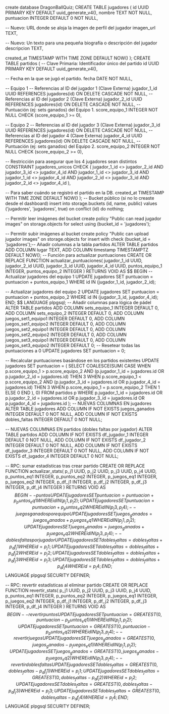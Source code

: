 create database DragonBallQuiz;
CREATE TABLE jugadores (
  id UUID PRIMARY KEY DEFAULT uuid_generate_v4(), 
  nombre TEXT NOT NULL, 
  puntuacion INTEGER DEFAULT 0 NOT NULL, 
  
  -- Nuevo: URL donde se aloja la imagen de perfil del jugador
  imagen_url TEXT,
  
  -- Nuevo: Un texto para una pequeña biografía o descripción del jugador
  descripcion TEXT,
  
  created_at TIMESTAMP WITH TIME ZONE DEFAULT NOW()
);
CREATE TABLE partidos (
  -- Clave Primaria: Identificador único del partido
  id UUID PRIMARY KEY DEFAULT uuid_generate_v4(), 
  
  -- Fecha en la que se jugó el partido.
  fecha DATE NOT NULL,
  
  -- Equipo 1
  -- Referencias al ID del jugador 1 (Clave Externa)
  jugador_1_id UUID REFERENCES jugadores(id) ON DELETE CASCADE NOT NULL, 
  -- Referencias al ID del jugador 2 (Clave Externa)
  jugador_2_id UUID REFERENCES jugadores(id) ON DELETE CASCADE NOT NULL, 
  -- Puntuación (ej: sets ganados) del Equipo 1.
  score_equipo_1 INTEGER NOT NULL CHECK (score_equipo_1 >= 0),
  
  -- Equipo 2
  -- Referencias al ID del jugador 3 (Clave Externa)
  jugador_3_id UUID REFERENCES jugadores(id) ON DELETE CASCADE NOT NULL, 
  -- Referencias al ID del jugador 4 (Clave Externa)
  jugador_4_id UUID REFERENCES jugadores(id) ON DELETE CASCADE NOT NULL, 
  -- Puntuación (ej: sets ganados) del Equipo 2.
  score_equipo_2 INTEGER NOT NULL CHECK (score_equipo_2 >= 0),
  
  -- Restricción para asegurar que los 4 jugadores sean distintos
  CONSTRAINT jugadores_unicos CHECK (
    jugador_1_id <> jugador_2_id AND
    jugador_3_id <> jugador_4_id AND
    jugador_1_id <> jugador_3_id AND
    jugador_1_id <> jugador_4_id AND
    jugador_2_id <> jugador_3_id AND
    jugador_2_id <> jugador_4_id 
  ),
  
  -- Para saber cuándo se registró el partido en la DB.
  created_at TIMESTAMP WITH TIME ZONE DEFAULT NOW()
);
-- Bucket público (si no lo creaste desde el dashboard)
insert into storage.buckets (id, name, public) values ('jugadores', 'jugadores', true)
on conflict (id) do nothing;

-- Permitir leer imágenes del bucket
create policy "Public can read jugador images"
on storage.objects for select
using (bucket_id = 'jugadores');

-- Permitir subir imágenes al bucket
create policy "Public can upload jugador images"
on storage.objects for insert
with check (bucket_id = 'jugadores');-- Añadir columnas a la tabla partidos
ALTER TABLE partidos 
ADD COLUMN lugar TEXT,
ADD COLUMN timestamp TIMESTAMPTZ DEFAULT NOW();
-- Función para actualizar puntuaciones
CREATE OR REPLACE FUNCTION actualizar_puntuaciones(
  jugador_1_id UUID,
  jugador_2_id UUID,
  jugador_3_id UUID,
  jugador_4_id UUID,
  puntos_equipo_1 INTEGER,
  puntos_equipo_2 INTEGER
)
RETURNS VOID AS $$
BEGIN
  -- Actualizar jugadores del equipo 1
  UPDATE jugadores 
  SET puntuacion = puntuacion + puntos_equipo_1 
  WHERE id IN (jugador_1_id, jugador_2_id);
  
  -- Actualizar jugadores del equipo 2
  UPDATE jugadores 
  SET puntuacion = puntuacion + puntos_equipo_2 
  WHERE id IN (jugador_3_id, jugador_4_id);
END;
$$ LANGUAGE plpgsql;
-- Añadir columnas para lógica de pádel
ALTER TABLE partidos 
ADD COLUMN sets_equipo_1 INTEGER DEFAULT 0,
ADD COLUMN sets_equipo_2 INTEGER DEFAULT 0,
ADD COLUMN juegos_set1_equipo1 INTEGER DEFAULT 0,
ADD COLUMN juegos_set1_equipo2 INTEGER DEFAULT 0,
ADD COLUMN juegos_set2_equipo1 INTEGER DEFAULT 0,
ADD COLUMN juegos_set2_equipo2 INTEGER DEFAULT 0,
ADD COLUMN juegos_set3_equipo1 INTEGER DEFAULT 0,
ADD COLUMN juegos_set3_equipo2 INTEGER DEFAULT 0;
-- Resetear todas las puntuaciones a 0
UPDATE jugadores SET puntuacion = 0;

-- Recalcular puntuaciones basándose en los partidos existentes
UPDATE jugadores 
SET puntuacion = (
  SELECT COALESCE(SUM(
    CASE 
      WHEN p.score_equipo_1 > p.score_equipo_2 AND (p.jugador_1_id = jugadores.id OR p.jugador_2_id = jugadores.id) THEN 3
      WHEN p.score_equipo_1 < p.score_equipo_2 AND (p.jugador_3_id = jugadores.id OR p.jugador_4_id = jugadores.id) THEN 3
      WHEN p.score_equipo_1 = p.score_equipo_2 THEN 1
      ELSE 0
    END
  ), 0)
  FROM partidos p
  WHERE p.jugador_1_id = jugadores.id 
     OR p.jugador_2_id = jugadores.id 
     OR p.jugador_3_id = jugadores.id 
     OR p.jugador_4_id = jugadores.id
);
-- NUEVAS COLUMNAS EN jugadores
ALTER TABLE jugadores
ADD COLUMN IF NOT EXISTS juegos_ganados INTEGER DEFAULT 0 NOT NULL,
ADD COLUMN IF NOT EXISTS dobles_faltas INTEGER DEFAULT 0 NOT NULL;

-- NUEVAS COLUMNAS EN partidos (dobles faltas por jugador)
ALTER TABLE partidos
ADD COLUMN IF NOT EXISTS df_jugador_1 INTEGER DEFAULT 0 NOT NULL,
ADD COLUMN IF NOT EXISTS df_jugador_2 INTEGER DEFAULT 0 NOT NULL,
ADD COLUMN IF NOT EXISTS df_jugador_3 INTEGER DEFAULT 0 NOT NULL,
ADD COLUMN IF NOT EXISTS df_jugador_4 INTEGER DEFAULT 0 NOT NULL;

-- RPC: sumar estadísticas tras crear partido
CREATE OR REPLACE FUNCTION actualizar_stats(
  p_j1 UUID, p_j2 UUID, p_j3 UUID, p_j4 UUID,
  p_puntos_eq1 INTEGER, p_puntos_eq2 INTEGER,
  p_juegos_eq1 INTEGER, p_juegos_eq2 INTEGER,
  p_df_j1 INTEGER, p_df_j2 INTEGER, p_df_j3 INTEGER, p_df_j4 INTEGER
)
RETURNS VOID AS $$
BEGIN
  -- puntos
  UPDATE jugadores SET puntuacion = puntuacion + p_puntos_eq1 WHERE id IN (p_j1, p_j2);
  UPDATE jugadores SET puntuacion = puntuacion + p_puntos_eq2 WHERE id IN (p_j3, p_j4);
  -- juegos ganados por equipo
  UPDATE jugadores SET juegos_ganados = juegos_ganados + p_juegos_eq1 WHERE id IN (p_j1, p_j2);
  UPDATE jugadores SET juegos_ganados = juegos_ganados + p_juegos_eq2 WHERE id IN (p_j3, p_j4);
  -- dobles faltas por jugador
  UPDATE jugadores SET dobles_faltas = dobles_faltas + p_df_j1 WHERE id = p_j1;
  UPDATE jugadores SET dobles_faltas = dobles_faltas + p_df_j2 WHERE id = p_j2;
  UPDATE jugadores SET dobles_faltas = dobles_faltas + p_df_j3 WHERE id = p_j3;
  UPDATE jugadores SET dobles_faltas = dobles_faltas + p_df_j4 WHERE id = p_j4;
END;
$$ LANGUAGE plpgsql SECURITY DEFINER;

-- RPC: revertir estadísticas al eliminar partido
CREATE OR REPLACE FUNCTION revertir_stats(
  p_j1 UUID, p_j2 UUID, p_j3 UUID, p_j4 UUID,
  p_puntos_eq1 INTEGER, p_puntos_eq2 INTEGER,
  p_juegos_eq1 INTEGER, p_juegos_eq2 INTEGER,
  p_df_j1 INTEGER, p_df_j2 INTEGER, p_df_j3 INTEGER, p_df_j4 INTEGER
)
RETURNS VOID AS $$
BEGIN
  -- revertir puntos
  UPDATE jugadores SET puntuacion = GREATEST(0, puntuacion - p_puntos_eq1) WHERE id IN (p_j1, p_j2);
  UPDATE jugadores SET puntuacion = GREATEST(0, puntuacion - p_puntos_eq2) WHERE id IN (p_j3, p_j4);
  -- revertir juegos
  UPDATE jugadores SET juegos_ganados = GREATEST(0, juegos_ganados - p_juegos_eq1) WHERE id IN (p_j1, p_j2);
  UPDATE jugadores SET juegos_ganados = GREATEST(0, juegos_ganados - p_juegos_eq2) WHERE id IN (p_j3, p_j4);
  -- revertir dobles faltas
  UPDATE jugadores SET dobles_faltas = GREATEST(0, dobles_faltas - p_df_j1) WHERE id = p_j1;
  UPDATE jugadores SET dobles_faltas = GREATEST(0, dobles_faltas - p_df_j2) WHERE id = p_j2;
  UPDATE jugadores SET dobles_faltas = GREATEST(0, dobles_faltas - p_df_j3) WHERE id = p_j3;
  UPDATE jugadores SET dobles_faltas = GREATEST(0, dobles_faltas - p_df_j4) WHERE id = p_j4;
END;
$$ LANGUAGE plpgsql SECURITY DEFINER;